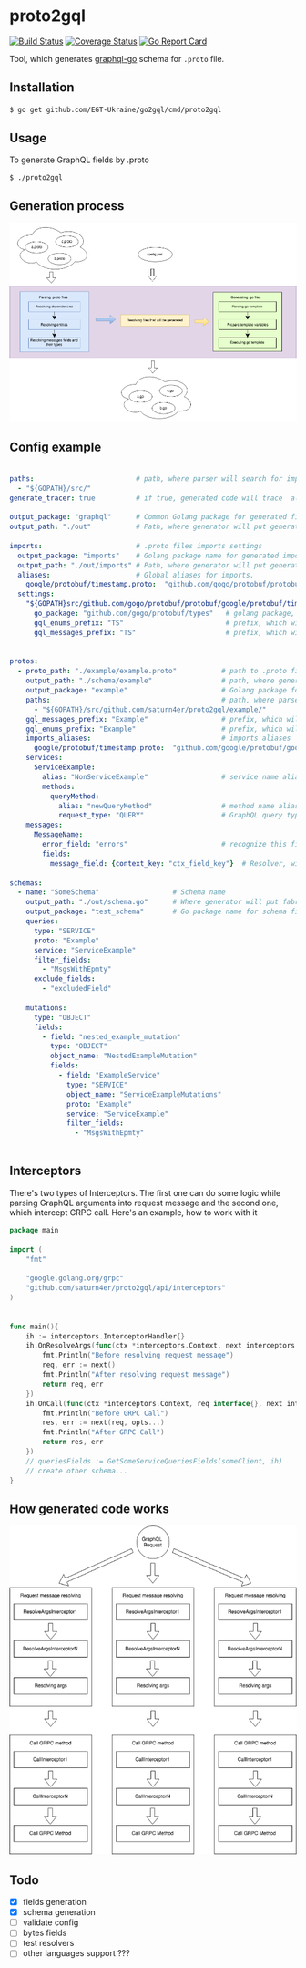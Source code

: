proto2gql
==============
[![Build Status](https://travis-ci.org/saturn4er/proto2gql.svg?branch=master)](https://travis-ci.org/saturn4er/proto2gql)
[![Coverage Status](https://coveralls.io/repos/github/saturn4er/proto2gql/badge.svg?branch=master)](https://coveralls.io/github/saturn4er/proto2gql?branch=master)
[![Go Report Card](https://goreportcard.com/badge/github.com/saturn4er/proto2gql)](https://goreportcard.com/report/github.com/saturn4er/proto2gql)

Tool, which generates [graphql-go](https://github.com/saturn4er/graphql) schema for `.proto` file.

## Installation
```bash
$ go get github.com/EGT-Ukraine/go2gql/cmd/proto2gql
```

## Usage
To generate GraphQL fields by .proto 
```
$ ./proto2gql
```

## Generation process
![Generation process](https://raw.githubusercontent.com/saturn4er/proto2gql/1.1.0/proto2gql-proc.png)

## Config example
```yaml

paths:                         # path, where parser will search for imports
  - "${GOPATH}/src/"     
generate_tracer: true          # if true, generated code will trace  all functions calls

output_package: "graphql"      # Common Golang package for generated files 
output_path: "./out"           # Path, where generator will put generated files

imports:                       # .proto files imports settings
  output_package: "imports"    # Golang package name for generated imports
  output_path: "./out/imports" # Path, where generator will put generated imports files
  aliases:                     # Global aliases for imports. 
    google/protobuf/timestamp.proto:  "github.com/gogo/protobuf/protobuf/google/protobuf/timestamp.proto"
  settings:
    "${GOPATH}src/github.com/gogo/protobuf/protobuf/google/protobuf/timestamp.proto":
      go_package: "github.com/gogo/protobuf/types"   # golang package, of generated .proto file
      gql_enums_prefix: "TS"                         # prefix, which will be added to all generated GraphQL Enums
      gql_messages_prefix: "TS"                      # prefix, which will be added to all generated GraphQL Messages(including maps)
       

protos:
  - proto_path: "./example/example.proto"           # path to .proto file              
    output_path: "./schema/example"                 # path, where generator will put generated file
    output_package: "example"                       # Golang package for generated file
    paths:                                          # path, where parser will search for imports.  
      - "${GOPATH}/src/github.com/saturn4er/proto2gql/example/"
    gql_messages_prefix: "Example"                  # prefix, which will be added to all generated GraphQL Messages(including maps)
    gql_enums_prefix: "Example"                     # prefix, which will be added to all generated GraphQL Enums
    imports_aliases:                                # imports aliases
      google/protobuf/timestamp.proto:  "github.com/google/protobuf/google/protobuf/timestamp.proto"
    services:             
      ServiceExample:
        alias: "NonServiceExample"                  # service name alias
        methods:  
          queryMethod:                              
            alias: "newQueryMethod"                 # method name alias
            request_type: "QUERY"                   # GraphQL query type (QUERY|MUTATION)
    messages:
      MessageName:
        error_field: "errors"                       # recognize this field as payload error. You can access it in interceptors
        fields:
          message_field: {context_key: "ctx_field_key"}  # Resolver, will try to fetch this field from context instead of fetching it from arguments
          
schemas:  
  - name: "SomeSchema"                  # Schema name
    output_path: "./out/schema.go"      # Where generator will put fabric for this schema
    output_package: "test_schema"       # Go package name for schema file
    queries:
      type: "SERVICE"                   
      proto: "Example"
      service: "ServiceExample"
      filter_fields:
        - "MsgsWithEpmty"
      exclude_fields:
        - "excludedField"

    mutations:
      type: "OBJECT"
      fields:
        - field: "nested_example_mutation"
          type: "OBJECT"
          object_name: "NestedExampleMutation"
          fields:
            - field: "ExampleService"
              type: "SERVICE"
              object_name: "ServiceExampleMutations"
              proto: "Example"
              service: "ServiceExample"
              filter_fields:
                - "MsgsWithEpmty"
 
```

## Interceptors

There's two types of Interceptors. The first one can do some logic while parsing GraphQL arguments into request message and the second one, which intercept GRPC call. Here's an example, how to work with it

```go
package main

import (
	"fmt"
	
	"google.golang.org/grpc"
	"github.com/saturn4er/proto2gql/api/interceptors"
)
	

func main(){
    ih := interceptors.InterceptorHandler{}
    ih.OnResolveArgs(func(ctx *interceptors.Context, next interceptors.ResolveArgsInvoker) (result interface{}, err error) {
    	fmt.Println("Before resolving request message")
    	req, err := next()
    	fmt.Println("After resolving request message")
    	return req, err
    })
    ih.OnCall(func(ctx *interceptors.Context, req interface{}, next interceptors.CallMethodInvoker, opts ...grpc.CallOption) (result interface{}, err error) {
        fmt.Println("Before GRPC Call")
        res, err := next(req, opts...)
        fmt.Println("After GRPC Call")
        return res, err
    })
    // queriesFields := GetSomeServiceQueriesFields(someClient, ih)
    // create other schema...
}

```

## How generated code works

![workflow](https://raw.githubusercontent.com/saturn4er/proto2gql/1.1.0/proto2gql-execution.png)

## Todo

 - [x] fields generation
 - [x] schema generation
 - [ ] validate config
 - [ ] bytes fields
 - [ ] test resolvers
 - [ ] other languages support ???